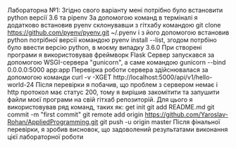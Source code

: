 Лабораторна №1:
Згідно свого варіанту мені потрібно було встановити python версії 3.6 та pipenv
За допомогою команд в терміналі я додатково встановив pyenv склонувавши з гітхабу командою git clone https://github.com/pyenv/pyenv.git ~/.pyenv і з його допомогою встановив python потрібної версії командою pyenv install --list, згодом потрбіно було ввести версію python, в моєму випадку 3.6.0
При створені програми я використовував фреймворк Flask
Сервер запускався за допомогою WSGI-сервера "gunicorn", а саме командою gunicorn --bind 0.0.0.0:5000 app:app
Перевірка роботи сервера здійснювалася за допомогою команди curl -v -XGET http://localhost:5000/api/v1/hello-world-24
Після перевірки я побачив, що проблем з сервером немає і http протокол має статус 200, тому я вирішив закомітити та запушити файли моєї програми на свій гітхаб репозиторій. Для цього я використовував ряд команд, таких як:
get init
git add README.md
git commit -m "first commit"
git remote add origin https://github.com/Yaroslav-Rohan/AppliedProgramming.git
git push -u origin master
Після фінальної перевірки, я зробив висновок, що задоволений результатами виконання цієї лабораторної роботи
